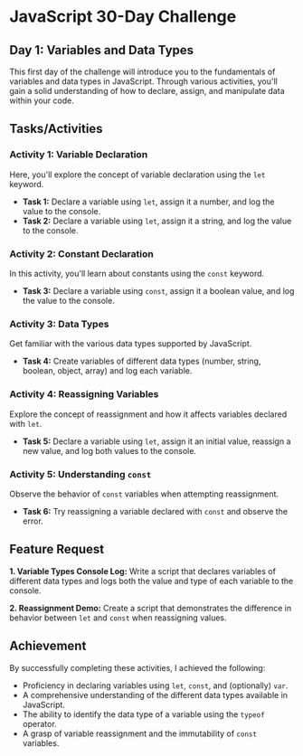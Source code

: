 # JavaScript 30-Day Challenge

## Day 1: Variables and Data Types

This first day of the challenge will introduce you to the fundamentals of variables and data types in JavaScript. Through various activities, you'll gain a solid understanding of how to declare, assign, and manipulate data within your code.

## Tasks/Activities

### Activity 1: Variable Declaration

Here, you'll explore the concept of variable declaration using the `let` keyword.

- **Task 1:** Declare a variable using `let`, assign it a number, and log the value to the console.
- **Task 2:** Declare a variable using `let`, assign it a string, and log the value to the console.

### Activity 2: Constant Declaration

In this activity, you'll learn about constants using the `const` keyword.

- **Task 3:** Declare a variable using `const`, assign it a boolean value, and log the value to the console.

### Activity 3: Data Types

Get familiar with the various data types supported by JavaScript.

- **Task 4:** Create variables of different data types (number, string, boolean, object, array) and log each variable.

### Activity 4: Reassigning Variables

Explore the concept of reassignment and how it affects variables declared with `let`.

- **Task 5:** Declare a variable using `let`, assign it an initial value, reassign a new value, and log both values to the console.

### Activity 5: Understanding `const`

Observe the behavior of `const` variables when attempting reassignment.

- **Task 6:** Try reassigning a variable declared with `const` and observe the error.

## Feature Request

**1. Variable Types Console Log:** Write a script that declares variables of different data types and logs both the value and type of each variable to the console.

**2. Reassignment Demo:** Create a script that demonstrates the difference in behavior between `let` and `const` when reassigning values.

## Achievement

By successfully completing these activities, I achieved the following:

- Proficiency in declaring variables using `let`, `const`, and (optionally) `var`.
- A comprehensive understanding of the different data types available in JavaScript.
- The ability to identify the data type of a variable using the `typeof` operator.
- A grasp of variable reassignment and the immutability of `const` variables.
